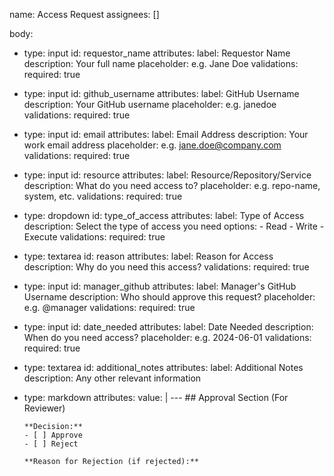 name: Access Request
assignees: []

body:
  - type: input
    id: requestor_name
    attributes:
      label: Requestor Name
      description: Your full name
      placeholder: e.g. Jane Doe
    validations:
      required: true

  - type: input
    id: github_username
    attributes:
      label: GitHub Username
      description: Your GitHub username
      placeholder: e.g. janedoe
    validations:
      required: true

  - type: input
    id: email
    attributes:
      label: Email Address
      description: Your work email address
      placeholder: e.g. jane.doe@company.com
    validations:
      required: true

  - type: input
    id: resource
    attributes:
      label: Resource/Repository/Service
      description: What do you need access to?
      placeholder: e.g. repo-name, system, etc.
    validations:
      required: true

  - type: dropdown
    id: type_of_access
    attributes:
      label: Type of Access
      description: Select the type of access you need
      options:
        - Read
        - Write
        - Execute
    validations:
      required: true

  - type: textarea
    id: reason
    attributes:
      label: Reason for Access
      description: Why do you need this access?
    validations:
      required: true

  - type: input
    id: manager_github
    attributes:
      label: Manager's GitHub Username
      description: Who should approve this request?
      placeholder: e.g. @manager
    validations:
      required: true

  - type: input
    id: date_needed
    attributes:
      label: Date Needed
      description: When do you need access?
      placeholder: e.g. 2024-06-01
    validations:
      required: true

  - type: textarea
    id: additional_notes
    attributes:
      label: Additional Notes
      description: Any other relevant information

  - type: markdown
    attributes:
      value: |
        ---
        ## Approval Section (For Reviewer)

        **Decision:**  
        - [ ] Approve  
        - [ ] Reject  

        **Reason for Rejection (if rejected):**  
